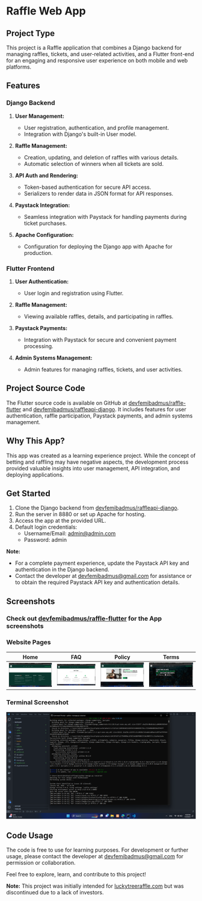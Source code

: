 # Raffle Web App

## Project Type
This project is a Raffle application that combines a Django backend for managing raffles, tickets, and user-related activities, and a Flutter front-end for an engaging and responsive user experience on both mobile and web platforms.

## Features

### Django Backend
1. **User Management:**
   - User registration, authentication, and profile management.
   - Integration with Django's built-in User model.

2. **Raffle Management:**
   - Creation, updating, and deletion of raffles with various details.
   - Automatic selection of winners when all tickets are sold.

3. **API Auth and Rendering:**
   - Token-based authentication for secure API access.
   - Serializers to render data in JSON format for API responses.

4. **Paystack Integration:**
   - Seamless integration with Paystack for handling payments during ticket purchases.

5. **Apache Configuration:**
   - Configuration for deploying the Django app with Apache for production.

### Flutter Frontend
1. **User Authentication:**
   - User login and registration using Flutter.

2. **Raffle Management:**
   - Viewing available raffles, details, and participating in raffles.

3. **Paystack Payments:**
   - Integration with Paystack for secure and convenient payment processing.

4. **Admin Systems Management:**
   - Admin features for managing raffles, tickets, and user activities.

## Project Source Code
The Flutter source code is available on GitHub at [devfemibadmus/raffle-flutter](https://github.com/devfemibadmus/raffle-flutter) and [devfemibadmus/raffleapi-django](https://github.com/devfemibadmus/raffleapi-django). It includes features for user authentication, raffle participation, Paystack payments, and admin systems management.

## Why This App?
This app was created as a learning experience project. While the concept of betting and raffling may have negative aspects, the development process provided valuable insights into user management, API integration, and deploying applications.

## Get Started
1. Clone the Django backend from [devfemibadmus/raffleapi-django](https://github.com/devfemibadmus/raffleapi-django).
2. Run the server in 8880 or set up Apache for hosting.
3. Access the app at the provided URL.
4. Default login credentials:
   - Username/Email: admin@admin.com
   - Password: admin

**Note:**
- For a complete payment experience, update the Paystack API key and authentication in the Django backend.
- Contact the developer at devfemibadmus@gmail.com for assistance or to obtain the required Paystack API key and authentication details.

## Screenshots
### Check out [devfemibadmus/raffle-flutter](https://github.com/devfemibadmus/raffle-flutter) for the App screenshots
### Website Pages

| Home | FAQ | Policy | Terms |
|------|-----|--------|-------|
| ![Home](readme/Screenshot%20(964).png?raw=true) | ![FAQ](readme/Screenshot%20(965).png?raw=true) | ![Policy](readme/Screenshot%20(966).png?raw=true) | ![Terms](readme/Screenshot%20(967).png?raw=true) |

### Terminal Screenshot

![Terminal](readme/Screenshot%20(968).png?raw=true)

## Code Usage
The code is free to use for learning purposes. For development or further usage, please contact the developer at devfemibadmus@gmail.com for permission or collaboration.

Feel free to explore, learn, and contribute to this project!

**Note:** This project was initially intended for [luckytreeraffle.com](https://luckytreeraffle.com/) but was discontinued due to a lack of investors.
